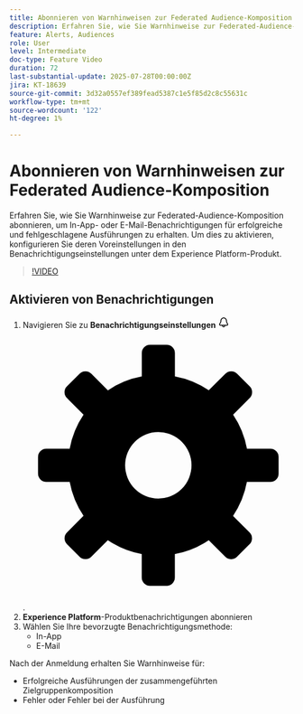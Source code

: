 ```yaml
---
title: Abonnieren von Warnhinweisen zur Federated Audience-Komposition
description: Erfahren Sie, wie Sie Warnhinweise zur Federated-Audience-Komposition abonnieren, um In-App- oder E-Mail-Benachrichtigungen für erfolgreiche und fehlgeschlagene Ausführungen zu erhalten. Um dies zu aktivieren, konfigurieren Sie deren Voreinstellungen in den Benachrichtigungseinstellungen unter dem Experience Platform-Produkt.
feature: Alerts, Audiences
role: User
level: Intermediate
doc-type: Feature Video
duration: 72
last-substantial-update: 2025-07-28T00:00:00Z
jira: KT-18639
source-git-commit: 3d32a0557ef389fead5387c1e5f85d2c8c55631c
workflow-type: tm+mt
source-wordcount: '122'
ht-degree: 1%

---
```



# Abonnieren von Warnhinweisen zur Federated Audience-Komposition

Erfahren Sie, wie Sie Warnhinweise zur Federated-Audience-Komposition abonnieren, um In-App- oder E-Mail-Benachrichtigungen für erfolgreiche und fehlgeschlagene Ausführungen zu erhalten. Um dies zu aktivieren, konfigurieren Sie deren Voreinstellungen in den Benachrichtigungseinstellungen unter dem Experience Platform-Produkt.

>[!VIDEO](https://video.tv.adobe.com/v/3470063/?learn=on&enablevpops&captions=ger)


## Aktivieren von Benachrichtigungen

1. Navigieren Sie zu **Benachrichtigungseinstellungen** <svg xmlns="http://www.w3.org/2000/svg" width="20" height="20" viewBox="0 0 20 20" focusable="false" aria-hidden="true" role="img" class="  ZuUmpre91 FuUmpre91 _va91 I67logd91"><path fill="var(--iconPrimary, var(--lightningcss-light, rgb(41, 41, 41)) var(--lightningcss-dark, rgb(219, 219, 219)))" d="M17.786 12.676q-.253-.462-.511-.903c-.827-1.434-1.541-2.672-1.541-4.62 0-3.119-2.538-5.657-5.657-5.657S4.419 4.034 4.419 7.153c0 1.767-.758 3.05-1.562 4.406-.22.372-.441.746-.649 1.13-.376.697-.357 1.521.05 2.205.413.69 1.137 1.102 1.94 1.102H7.25c0 1.517 1.233 2.75 2.75 2.75s2.75-1.233 2.75-2.75h3.055c.803 0 1.528-.413 1.939-1.105.407-.688.423-1.516.042-2.215M10 17.246c-.69 0-1.25-.56-1.25-1.25h2.5c0 .69-.561 1.25-1.25 1.25m6.454-3.121c-.067.111-.263.371-.65.371H4.198c-.268 0-.511-.139-.65-.371-.065-.108-.195-.396-.019-.723.199-.368.41-.724.62-1.079.871-1.47 1.771-2.992 1.771-5.17 0-2.254 1.904-4.157 4.158-4.157s4.157 1.903 4.157 4.157c0 2.349.885 3.884 1.742 5.37.164.285.33.573.493.872.18.33.05.62-.015.73"></path></svg> <svg viewBox="0 0 36 36" focusable="false" aria-hidden="true" role="img" class="spectrum-Icon spectrum-Icon--sizeS"><path d="M32.9 15.793h-3.111a11.934 11.934 0 0 0-1.842-4.507l2.205-2.206a1.1 1.1 0 0 0 0-1.56l-1.673-1.672a1.1 1.1 0 0 0-1.561 0l-2.205 2.2a11.935 11.935 0 0 0-4.507-1.841V3.1A1.1 1.1 0 0 0 19.1 2h-2.2a1.1 1.1 0 0 0-1.1 1.1v3.112a11.935 11.935 0 0 0-4.507 1.841l-2.205-2.2a1.1 1.1 0 0 0-1.561 0L5.848 7.52a1.1 1.1 0 0 0 0 1.56l2.205 2.205a11.934 11.934 0 0 0-1.842 4.507H3.1A1.1 1.1 0 0 0 2 16.9v2.2a1.1 1.1 0 0 0 1.1 1.1h3.111a11.932 11.932 0 0 0 1.841 4.507l-2.2 2.2a1.1 1.1 0 0 0 0 1.56l1.672 1.672a1.1 1.1 0 0 0 1.561 0l2.2-2.2a11.934 11.934 0 0 0 4.507 1.842V32.9A1.1 1.1 0 0 0 16.9 34h2.2a1.1 1.1 0 0 0 1.1-1.1v-3.112a11.934 11.934 0 0 0 4.507-1.842l2.2 2.2a1.1 1.1 0 0 0 1.561 0l1.672-1.672a1.1 1.1 0 0 0 0-1.56l-2.2-2.2a11.932 11.932 0 0 0 1.841-4.507H32.9A1.1 1.1 0 0 0 34 19.1v-2.2a1.1 1.1 0 0 0-1.1-1.107zM22.414 18A4.414 4.414 0 1 1 18 13.586 4.414 4.414 0 0 1 22.414 18z"></path></svg>.
2. **Experience Platform**-Produktbenachrichtigungen abonnieren
3. Wählen Sie Ihre bevorzugte Benachrichtigungsmethode:
   - In-App
   - E-Mail

Nach der Anmeldung erhalten Sie Warnhinweise für:

- Erfolgreiche Ausführungen der zusammengeführten Zielgruppenkomposition
- Fehler oder Fehler bei der Ausführung

